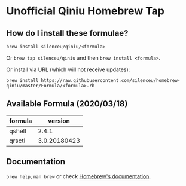 # Unofficial Qiniu Homebrew Tap

## How do I install these formulae?
`brew install silenceu/qiniu/<formula>`

Or `brew tap silenceu/qiniu` and then `brew install <formula>`.

Or install via URL (which will not receive updates):

```
brew install https://raw.githubusercontent.com/silenceu/homebrew-qiniu/master/Formula/<formula>.rb
```

## Available Formula (2020/03/18)

| formula | version |
| ---- | ---- |
| qshell | 2.4.1 |
| qrsctl | 3.0.20180423 |

## Documentation
`brew help`, `man brew` or check [Homebrew's documentation](https://docs.brew.sh).
